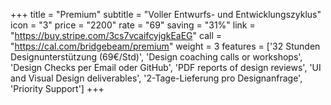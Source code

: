 +++
title = "Premium"
subtitle = "Voller Entwurfs- und Entwicklungszyklus"
icon = "3"
price = "2200"
rate = "69"
saving = "31%"
link = "https://buy.stripe.com/3cs7vcaifcyjgkEaEG"
call = "https://cal.com/bridgebeam/premium"
weight = 3
features = ['32 Stunden Designunterstützung (69€/Std)', 'Design coaching calls or workshops', 'Design Checks per Email oder GitHub', 'PDF reports of design reviews', 'UI and Visual Design deliverables', '2-Tage-Lieferung pro Designanfrage', 'Priority Support']
+++